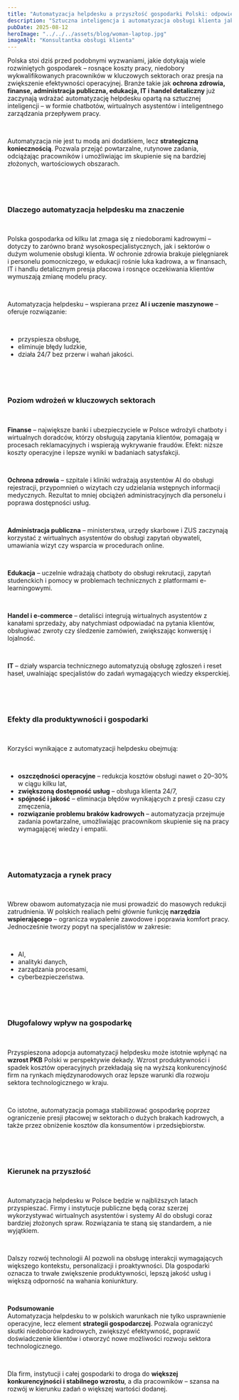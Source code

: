 ```yaml
---
title: "Automatyzacja helpdesku a przyszłość gospodarki Polski: odpowiedź na braki kadrowe i impuls dla produktywności"
description: "Sztuczna inteligencja i automatyzacja obsługi klienta jako narzędzie wzrostu efektywności i odporności gospodarki"
pubDate: 2025-08-12
heroImage: "../../../assets/blog/woman-laptop.jpg"
imageAlt: "Konsultantka obsługi klienta"
---
```


<p>Polska stoi dziś przed podobnymi wyzwaniami, jakie dotykają wiele rozwiniętych gospodarek &ndash; rosnące koszty pracy, niedobory wykwalifikowanych pracownik&oacute;w w kluczowych sektorach oraz presja na zwiększenie efektywności operacyjnej. Branże takie jak <strong>ochrona zdrowia, finanse, administracja publiczna, edukacja, IT i handel detaliczny</strong> już zaczynają wdrażać automatyzację helpdesku opartą na sztucznej inteligencji &ndash; w formie chatbot&oacute;w, wirtualnych asystent&oacute;w i inteligentnego zarządzania przepływem pracy.</p>
<p>&nbsp;</p>
<p>Automatyzacja nie jest tu modą ani dodatkiem, lecz <strong>strategiczną koniecznością</strong>. Pozwala przejąć powtarzalne, rutynowe zadania, odciążając pracownik&oacute;w i umożliwiając im skupienie się na bardziej złożonych, wartościowych obszarach.</p><p>&nbsp;</p><p>&nbsp;</p>
<h3><strong>Dlaczego automatyzacja helpdesku ma znaczenie</strong></h3><p>&nbsp;</p>
<p>Polska gospodarka od kilku lat zmaga się z niedoborami kadrowymi &ndash; dotyczy to zar&oacute;wno branż wysokospecjalistycznych, jak i sektor&oacute;w o dużym wolumenie obsługi klienta. W ochronie zdrowia brakuje pielęgniarek i personelu pomocniczego, w edukacji rośnie luka kadrowa, a w finansach, IT i handlu detalicznym presja płacowa i rosnące oczekiwania klient&oacute;w wymuszają zmianę modelu pracy.</p>
<p>&nbsp;</p>
<p>Automatyzacja helpdesku &ndash; wspierana przez <strong>AI i uczenie maszynowe</strong> &ndash; oferuje rozwiązanie:</p>
<p>&nbsp;</p>
<ul>
<li>przyspiesza obsługę,</li>
<li>eliminuje błędy ludzkie,</li>
<li>działa 24/7 bez przerw i wahań jakości.</li>
</ul>
<p>&nbsp;</p><p>&nbsp;</p>
<h3><strong>Poziom wdrożeń w kluczowych sektorach</strong></h3>
<p>&nbsp;</p>
<p><strong>Finanse</strong> &ndash; największe banki i ubezpieczyciele w Polsce wdrożyli chatboty i wirtualnych doradc&oacute;w, kt&oacute;rzy obsługują zapytania klient&oacute;w, pomagają w procesach reklamacyjnych i wspierają wykrywanie fraud&oacute;w. Efekt: niższe koszty operacyjne i lepsze wyniki w badaniach satysfakcji.</p><p>&nbsp;</p>
<p><strong>Ochrona zdrowia</strong> &ndash; szpitale i kliniki wdrażają asystent&oacute;w AI do obsługi rejestracji, przypomnień o wizytach czy udzielania wstępnych informacji medycznych. Rezultat to mniej obciążeń administracyjnych dla personelu i poprawa dostępności usług.</p><p>&nbsp;</p>
<p><strong>Administracja publiczna</strong> &ndash; ministerstwa, urzędy skarbowe i ZUS zaczynają korzystać z wirtualnych asystent&oacute;w do obsługi zapytań obywateli, umawiania wizyt czy wsparcia w procedurach online.</p><p>&nbsp;</p>
<p><strong>Edukacja</strong> &ndash; uczelnie wdrażają chatboty do obsługi rekrutacji, zapytań studenckich i pomocy w problemach technicznych z platformami e-learningowymi.</p><p>&nbsp;</p>
<p><strong>Handel i e-commerce</strong> &ndash; detaliści integrują wirtualnych asystent&oacute;w z kanałami sprzedaży, aby natychmiast odpowiadać na pytania klient&oacute;w, obsługiwać zwroty czy śledzenie zam&oacute;wień, zwiększając konwersję i lojalność.</p><p>&nbsp;</p>
<p><strong>IT</strong> &ndash; działy wsparcia technicznego automatyzują obsługę zgłoszeń i reset haseł, uwalniając specjalist&oacute;w do zadań wymagających wiedzy eksperckiej.</p><p>&nbsp;</p><p>&nbsp;</p>
<h3><strong>Efekty dla produktywności i gospodarki</strong></h3><p>&nbsp;</p>
<p>Korzyści wynikające z automatyzacji helpdesku obejmują:</p><p>&nbsp;</p>
<ul>
<li><strong>oszczędności operacyjne</strong> &ndash; redukcja koszt&oacute;w obsługi nawet o 20&ndash;30% w ciągu kilku lat,</li>
<li><strong>zwiększoną dostępność usług</strong> &ndash; obsługa klienta 24/7,</li>
<li><strong>sp&oacute;jność i jakość</strong> &ndash; eliminacja błęd&oacute;w wynikających z presji czasu czy zmęczenia,</li>
<li><strong>rozwiązanie problemu brak&oacute;w kadrowych</strong> &ndash; automatyzacja przejmuje zadania powtarzalne, umożliwiając pracownikom skupienie się na pracy wymagającej wiedzy i empatii.</li>
</ul><p>&nbsp;</p><p>&nbsp;</p>
<h3><strong>Automatyzacja a rynek pracy</strong></h3><p>&nbsp;</p>
<p>Wbrew obawom automatyzacja nie musi prowadzić do masowych redukcji zatrudnienia. W polskich realiach pełni gł&oacute;wnie funkcję <strong>narzędzia wspierającego</strong> &ndash; ogranicza wypalenie zawodowe i poprawia komfort pracy. Jednocześnie tworzy popyt na specjalist&oacute;w w zakresie:</p><p>&nbsp;</p>
<ul>
<li>AI,</li>
<li>analityki danych,</li>
<li>zarządzania procesami,</li>
<li>cyberbezpieczeństwa.</li>
</ul><p>&nbsp;</p><p>&nbsp;</p>
<h3><strong>Długofalowy wpływ na gospodarkę</strong></h3><p>&nbsp;</p>
<p>Przyspieszona adopcja automatyzacji helpdesku może istotnie wpłynąć na <strong>wzrost PKB</strong> Polski w perspektywie dekady. Wzrost produktywności i spadek koszt&oacute;w operacyjnych przekładają się na wyższą konkurencyjność firm na rynkach międzynarodowych oraz lepsze warunki dla rozwoju sektora technologicznego w kraju.</p><p>&nbsp;</p>
<p>Co istotne, automatyzacja pomaga stabilizować gospodarkę poprzez ograniczenie presji płacowej w sektorach o dużych brakach kadrowych, a także przez obniżenie koszt&oacute;w dla konsument&oacute;w i przedsiębiorstw.</p><p>&nbsp;</p><p>&nbsp;</p>
<h3><strong>Kierunek na przyszłość</strong></h3><p>&nbsp;</p>
<p>Automatyzacja helpdesku w Polsce będzie w najbliższych latach przyspieszać. Firmy i instytucje publiczne będą coraz szerzej wykorzystywać wirtualnych asystent&oacute;w i systemy AI do obsługi coraz bardziej złożonych spraw. Rozwiązania te staną się standardem, a nie wyjątkiem.</p><p>&nbsp;</p>
<p>Dalszy rozw&oacute;j technologii AI pozwoli na obsługę interakcji wymagających większego kontekstu, personalizacji i proaktywności. Dla gospodarki oznacza to trwałe zwiększenie produktywności, lepszą jakość usług i większą odporność na wahania koniunktury.</p><p>&nbsp;</p>
<p><strong>Podsumowanie</strong><strong><br /></strong> Automatyzacja helpdesku to w polskich warunkach nie tylko usprawnienie operacyjne, lecz element <strong>strategii gospodarczej</strong>. Pozwala ograniczyć skutki niedobor&oacute;w kadrowych, zwiększyć efektywność, poprawić doświadczenie klient&oacute;w i otworzyć nowe możliwości rozwoju sektora technologicznego.</p><p>&nbsp;</p>
<p>Dla firm, instytucji i całej gospodarki to droga do <strong>większej konkurencyjności i stabilnego wzrostu</strong>, a dla pracownik&oacute;w &ndash; szansa na rozw&oacute;j w kierunku zadań o większej wartości dodanej.</p>
